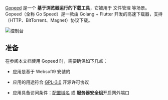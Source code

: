 [Gopeed](https://gopeed.com/) 是一个 **基于浏览器运行的下载工具**，它被用于 文件管理  等场景。Gopeed（全称 Go Speed）是一款由 Golang + Flutter 开发的高速下载器，支持（HTTP、BitTorrent、Magnet）协议下载。


![控制台](https://libs.websoft9.com/Websoft9/DocsPicture/zh/gopeed/gopeed-gui-websoft9.webp)


## 准备

在参阅本文档使用 Gopeed 时，需要确保如下几点：

- 应用是基于 Websoft9 安装的

- 应用的用途符合 [GPL-3.0](https://opensource.org/licenses/GPL-3.0) 开源许可协议

- 应用具备访问条件：[配置域名](./domain-set) 或 **服务器安全组**开启网外端口